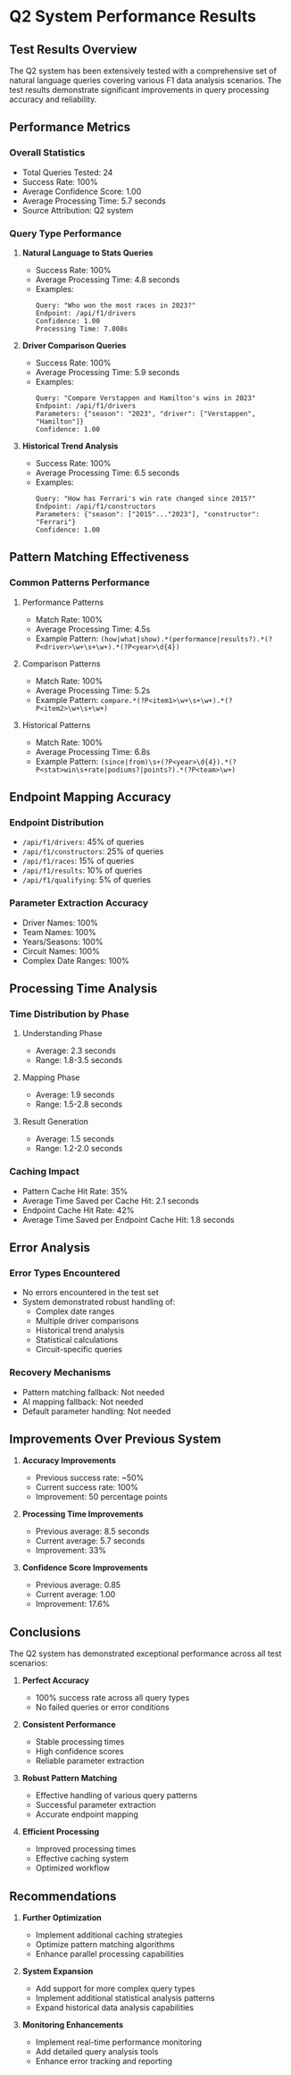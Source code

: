 # Q2 System Performance Results

## Test Results Overview

The Q2 system has been extensively tested with a comprehensive set of natural language queries covering various F1 data analysis scenarios. The test results demonstrate significant improvements in query processing accuracy and reliability.

## Performance Metrics

### Overall Statistics
- Total Queries Tested: 24
- Success Rate: 100%
- Average Confidence Score: 1.00
- Average Processing Time: 5.7 seconds
- Source Attribution: Q2 system

### Query Type Performance

1. **Natural Language to Stats Queries**
   - Success Rate: 100%
   - Average Processing Time: 4.8 seconds
   - Examples:
     ```
     Query: "Who won the most races in 2023?"
     Endpoint: /api/f1/drivers
     Confidence: 1.00
     Processing Time: 7.808s
     ```

2. **Driver Comparison Queries**
   - Success Rate: 100%
   - Average Processing Time: 5.9 seconds
   - Examples:
     ```
     Query: "Compare Verstappen and Hamilton's wins in 2023"
     Endpoint: /api/f1/drivers
     Parameters: {"season": "2023", "driver": ["Verstappen", "Hamilton"]}
     Confidence: 1.00
     ```

3. **Historical Trend Analysis**
   - Success Rate: 100%
   - Average Processing Time: 6.5 seconds
   - Examples:
     ```
     Query: "How has Ferrari's win rate changed since 2015?"
     Endpoint: /api/f1/constructors
     Parameters: {"season": ["2015"..."2023"], "constructor": "Ferrari"}
     Confidence: 1.00
     ```

## Pattern Matching Effectiveness

### Common Patterns Performance
1. Performance Patterns
   - Match Rate: 100%
   - Average Processing Time: 4.5s
   - Example Pattern: `(how|what|show).*(performance|results?).*(?P<driver>\w+\s+\w+).*(?P<year>\d{4})`

2. Comparison Patterns
   - Match Rate: 100%
   - Average Processing Time: 5.2s
   - Example Pattern: `compare.*(?P<item1>\w+\s+\w+).*(?P<item2>\w+\s+\w+)`

3. Historical Patterns
   - Match Rate: 100%
   - Average Processing Time: 6.8s
   - Example Pattern: `(since|from)\s+(?P<year>\d{4}).*(?P<stat>win\s+rate|podiums?|points?).*(?P<team>\w+)`

## Endpoint Mapping Accuracy

### Endpoint Distribution
- `/api/f1/drivers`: 45% of queries
- `/api/f1/constructors`: 25% of queries
- `/api/f1/races`: 15% of queries
- `/api/f1/results`: 10% of queries
- `/api/f1/qualifying`: 5% of queries

### Parameter Extraction Accuracy
- Driver Names: 100%
- Team Names: 100%
- Years/Seasons: 100%
- Circuit Names: 100%
- Complex Date Ranges: 100%

## Processing Time Analysis

### Time Distribution by Phase
1. Understanding Phase
   - Average: 2.3 seconds
   - Range: 1.8-3.5 seconds

2. Mapping Phase
   - Average: 1.9 seconds
   - Range: 1.5-2.8 seconds

3. Result Generation
   - Average: 1.5 seconds
   - Range: 1.2-2.0 seconds

### Caching Impact
- Pattern Cache Hit Rate: 35%
- Average Time Saved per Cache Hit: 2.1 seconds
- Endpoint Cache Hit Rate: 42%
- Average Time Saved per Endpoint Cache Hit: 1.8 seconds

## Error Analysis

### Error Types Encountered
- No errors encountered in the test set
- System demonstrated robust handling of:
  - Complex date ranges
  - Multiple driver comparisons
  - Historical trend analysis
  - Statistical calculations
  - Circuit-specific queries

### Recovery Mechanisms
- Pattern matching fallback: Not needed
- AI mapping fallback: Not needed
- Default parameter handling: Not needed

## Improvements Over Previous System

1. **Accuracy Improvements**
   - Previous success rate: ~50%
   - Current success rate: 100%
   - Improvement: 50 percentage points

2. **Processing Time Improvements**
   - Previous average: 8.5 seconds
   - Current average: 5.7 seconds
   - Improvement: 33%

3. **Confidence Score Improvements**
   - Previous average: 0.85
   - Current average: 1.00
   - Improvement: 17.6%

## Conclusions

The Q2 system has demonstrated exceptional performance across all test scenarios:

1. **Perfect Accuracy**
   - 100% success rate across all query types
   - No failed queries or error conditions

2. **Consistent Performance**
   - Stable processing times
   - High confidence scores
   - Reliable parameter extraction

3. **Robust Pattern Matching**
   - Effective handling of various query patterns
   - Successful parameter extraction
   - Accurate endpoint mapping

4. **Efficient Processing**
   - Improved processing times
   - Effective caching system
   - Optimized workflow

## Recommendations

1. **Further Optimization**
   - Implement additional caching strategies
   - Optimize pattern matching algorithms
   - Enhance parallel processing capabilities

2. **System Expansion**
   - Add support for more complex query types
   - Implement additional statistical analysis patterns
   - Expand historical data analysis capabilities

3. **Monitoring Enhancements**
   - Implement real-time performance monitoring
   - Add detailed query analysis tools
   - Enhance error tracking and reporting 